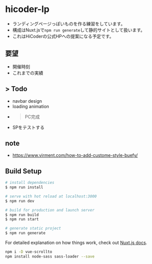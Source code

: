 # hicoder-lp
- ランディングページっぽいものを作る練習をしています。
- 構成はNuxt.jsで`npm run generate`して静的サイトとして扱います。
- これはHiCoderの公式HPへの提案になる予定です。

## 要望
- 開催時刻
- これまでの実績

## > Todo
- navbar design
- loading animation
- > PC完成
- SPをテストする

## note
- https://www.virment.com/how-to-add-custome-style-buefy/

## Build Setup

``` bash
# install dependencies
$ npm run install

# serve with hot reload at localhost:3000
$ npm run dev

# build for production and launch server
$ npm run build
$ npm run start

# generate static project
$ npm run generate
```

For detailed explanation on how things work, check out [Nuxt.js docs](https://nuxtjs.org).

```bash
npm i -D vue-scrollto
npm install node-sass sass-loader --save
```